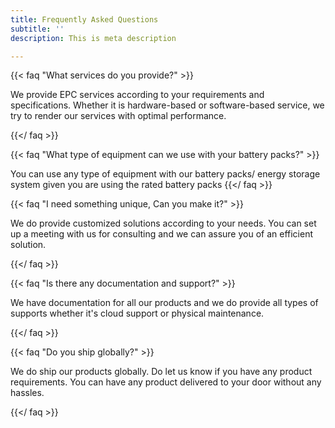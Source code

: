 ```yaml
---
title: Frequently Asked Questions
subtitle: ''
description: This is meta description

---
```

{{< faq "What services do you provide?" >}}

We provide EPC services according to your requirements and specifications. Whether it is hardware-based or software-based service, we try to render our services with optimal performance.

{{</ faq >}}

{{< faq "What type of equipment can we use with your battery packs?" >}}

You can use any type of equipment with our battery packs/ energy storage system given you are using the rated battery packs  {{</ faq >}}

{{< faq "I need something unique, Can you make it?" >}}

We do provide customized solutions according to your needs. You can set up a meeting with us for consulting and we can assure you of an efficient solution.

{{</ faq >}}

{{< faq "Is there any documentation and support?" >}}

We have documentation for all our products and we do provide all types of supports whether it's cloud support or physical maintenance.

{{</ faq >}}

{{< faq "Do you ship globally?" >}}

We do ship our products globally. Do let us know if you have any product requirements.  You can have any product delivered to your door without any hassles.

{{</ faq >}}